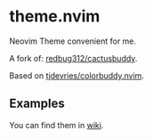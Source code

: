 # theme.nvim

Neovim Theme convenient for me.

A fork of: [redbug312/cactusbuddy](https://github.com/redbug312/cactusbuddy).

Based on [tjdevries/colorbuddy.nvim](https://github.com/tjdevries/colorbuddy.nvim).

## Examples

You can find them in [wiki](https://github.com/IlyasYOY/theme.nvim/wiki/Example).
